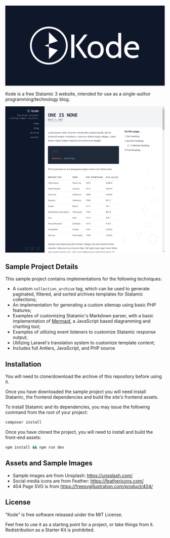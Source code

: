 ![Kode](.art/banner.png)

Kode is a free Statamic 3 website, intended for use as a single-author programming/technology blog.

![](.art/screenshot.png)

## Sample Project Details

This sample project contains implementations for the following techniques:

* A custom `collection_archive` tag, which can be used to generate paginated, filtered, and sorted archives templates for Statamic collections;
* An implementation for generating a custom sitemap using basic PHP features;
* Examples of customizing Statamic's Markdown parser, with a basic implementation of [Mermaid](https://mermaid.js.org/), a JavaScript based diagramming and charting tool;
* Examples of utilizing event listeners to customize Statamic response output;
* Utilizing Laravel's translation system to customize template content;
* Includes full Antlers, JavaScript, and PHP source

## Installation

You will need to clone/download the archive of this repository before using it.

Once you have downloaded the sample project you will need install Statamic, the frontend dependencies and build the site's frontend assets.

To install Statamic and its dependencies, you may issue the following command from the root of your project:

```bash
composer install
```

Once you have cloned the project, you will need to install and build the front-end assets:

```bash
npm install && npm run dev
```

## Assets and Sample Images

* Sample images are from Unsplash: https://unsplash.com/
* Social media icons are from Feather: https://feathericons.com/
* 404 Page SVG is from https://freesvgillustration.com/product/404/

## License

"Kode" is free software released under the MIT License.

Feel free to use it as a starting point for a project, or take things from it. Redistribution as a Starter Kit is prohibited.
